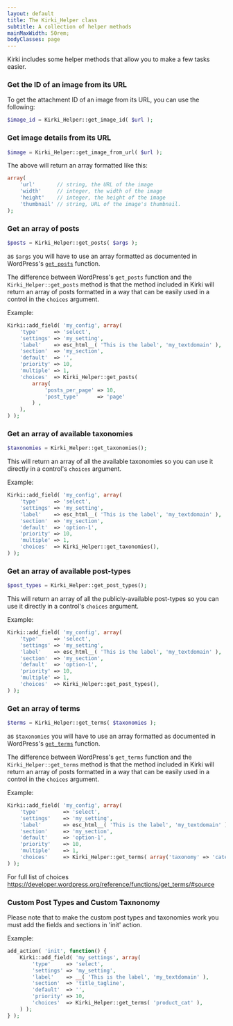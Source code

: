 ```yaml
---
layout: default
title: The Kirki_Helper class
subtitle: A collection of helper methods
mainMaxWidth: 50rem;
bodyClasses: page
---
```


Kirki includes some helper methods that allow you to make a few tasks easier.

### Get the ID of an image from its URL

To get the attachment ID of an image from its URL, you can use the following:

```php
$image_id = Kirki_Helper::get_image_id( $url );
```

### Get image details from its URL

```php
$image = Kirki_Helper::get_image_from_url( $url );
```

The above will return an array formatted like this:

```php
array(
	'url'       // string, the URL of the image
	'width'     // integer, the width of the image
	'height'    // integer, the height of the image
	'thumbnail' // string, URL of the image's thumbnail.
);
```

### Get an array of posts

```php
$posts = Kirki_Helper::get_posts( $args );
```

as `$args` you will have to use an array formatted as documented in WordPress's [`get_posts`](https://codex.wordpress.org/Template_Tags/get_posts) function.

The difference between WordPress's `get_posts` function and the `Kirki_Helper::get_posts` method is that the method included in Kirki will return an array of posts formatted in a way that can be easily used in a control in the `choices` argument.

Example:

```php
Kirki::add_field( 'my_config', array(
	'type'     => 'select',
	'settings' => 'my_setting',
	'label'    => esc_html__( 'This is the label', 'my_textdomain' ),
	'section'  => 'my_section',
	'default'  => '',
	'priority' => 10,
	'multiple' => 1,
	'choices'  => Kirki_Helper::get_posts(
		array(
			'posts_per_page' => 10,
			'post_type'      => 'page'
		) ,
	),
) );
```

### Get an array of available taxonomies

```php
$taxonomies = Kirki_Helper::get_taxonomies();
```

This will return an array of all the available taxonomies so you can use it directly in a control's `choices` argument.

Example:

```php
Kirki::add_field( 'my_config', array(
	'type'     => 'select',
	'settings' => 'my_setting',
	'label'    => esc_html__( 'This is the label', 'my_textdomain' ),
	'section'  => 'my_section',
	'default'  => 'option-1',
	'priority' => 10,
	'multiple' => 1,
	'choices'  => Kirki_Helper::get_taxonomies(),
) );
```

### Get an array of available post-types

```php
$post_types = Kirki_Helper::get_post_types();
```

This will return an array of all the publicly-available post-types so you can use it directly in a control's `choices` argument.

Example:

```php
Kirki::add_field( 'my_config', array(
	'type'     => 'select',
	'settings' => 'my_setting',
	'label'    => esc_html__( 'This is the label', 'my_textdomain' ),
	'section'  => 'my_section',
	'default'  => 'option-1',
	'priority' => 10,
	'multiple' => 1,
	'choices'  => Kirki_Helper::get_post_types(),
) );
```

### Get an array of terms

```php
$terms = Kirki_Helper::get_terms( $taxonomies );
```

as `$taxonomies` you will have to use an array formatted as documented in WordPress's [`get_terms`](https://developer.wordpress.org/reference/functions/get_terms/) function.

The difference between WordPress's `get_terms` function and the `Kirki_Helper::get_terms` method is that the method included in Kirki will return an array of posts formatted in a way that can be easily used in a control in the `choices` argument.

Example:

```php
Kirki::add_field( 'my_config', array(
	'type'        => 'select',
	'settings'    => 'my_setting',
	'label'       => esc_html__( 'This is the label', 'my_textdomain' ),
	'section'     => 'my_section',
	'default'     => 'option-1',
	'priority'    => 10,
	'multiple'    => 1,
	'choices'     => Kirki_Helper::get_terms( array('taxonomy' => 'category') )),
) );
```
For full list of choices https://developer.wordpress.org/reference/functions/get_terms/#source

### Custom Post Types and Custom Taxnonomy

Please note that to make the custom post types and taxonomies work you must add the fields and sections in 'init' action.

Example:

```php
add_action( 'init', function() {
	Kirki::add_field( 'my_settings', array(
		'type'     => 'select',
		'settings' => 'my_setting',
		'label'    => __( 'This is the label', 'my_textdomain' ),
		'section'  => 'title_tagline',
		'default'  => '',
		'priority' => 10,
		'choices'  => Kirki_Helper::get_terms( 'product_cat' ),
    ) );
} );
```
